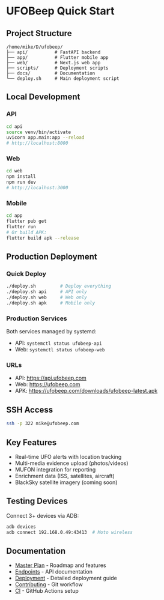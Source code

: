 # UFOBeep Quick Start

## Project Structure
```
/home/mike/D/ufobeep/
├── api/          # FastAPI backend
├── app/          # Flutter mobile app  
├── web/          # Next.js web app
├── scripts/      # Deployment scripts
├── docs/         # Documentation
└── deploy.sh     # Main deployment script
```

## Local Development

### API
```bash
cd api
source venv/bin/activate
uvicorn app.main:app --reload
# http://localhost:8000
```

### Web
```bash
cd web
npm install
npm run dev
# http://localhost:3000
```

### Mobile
```bash
cd app
flutter pub get
flutter run
# Or build APK:
flutter build apk --release
```

## Production Deployment

### Quick Deploy
```bash
./deploy.sh         # Deploy everything
./deploy.sh api     # API only
./deploy.sh web     # Web only
./deploy.sh apk     # Mobile only
```

### Production Services
Both services managed by systemd:
- API: `systemctl status ufobeep-api`
- Web: `systemctl status ufobeep-web`

### URLs
- API: https://api.ufobeep.com
- Web: https://ufobeep.com
- APK: https://ufobeep.com/downloads/ufobeep-latest.apk

## SSH Access
```bash
ssh -p 322 mike@ufobeep.com
```

## Key Features
- Real-time UFO alerts with location tracking
- Multi-media evidence upload (photos/videos)
- MUFON integration for reporting
- Enrichment data (ISS, satellites, aircraft)
- BlackSky satellite imagery (coming soon)

## Testing Devices
Connect 3+ devices via ADB:
```bash
adb devices
adb connect 192.168.0.49:43413  # Moto wireless
```

## Documentation
- [Master Plan](MASTER_PLAN_v13.md) - Roadmap and features
- [Endpoints](ENDPOINTS.md) - API documentation
- [Deployment](DEPLOYMENT.md) - Detailed deployment guide
- [Contributing](CONTRIBUTING.md) - Git workflow
- [CI](CI.md) - GitHub Actions setup
